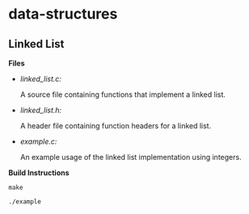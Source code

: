 # data-structures

## Linked List

**Files**

* *linked_list.c:*

     A source file containing functions that implement a linked list.

* *linked_list.h:*

     A header file containing function headers for a linked list.
    
* *example.c:*

     An example usage of the linked list implementation using integers.
     
**Build Instructions**

`make`

`./example`
